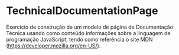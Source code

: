 # TechnicalDocumentationPage

Exercício de construção de um modelo de página de Documentação Técnica usando como conteúdo informações sobre a linguagem de programação JavaScript, tendo como referência o site MDN (https://developer.mozilla.org/en-US/).
